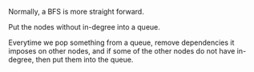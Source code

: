 
Normally, a BFS is more straight forward.

Put the nodes without in-degree into a queue.

Everytime we pop something from a queue, remove dependencies it imposes on other nodes, and if some of the other nodes do not have in-degree, then put them into the queue.

